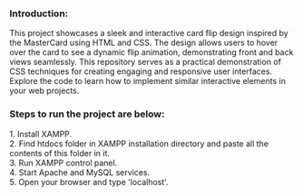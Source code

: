 <h3>Introduction: </h3>

This project showcases a sleek and interactive card flip design inspired by the MasterCard using HTML and CSS. The design allows users to hover over the card to see a dynamic flip animation, demonstrating front and back views seamlessly. This repository serves as a practical demonstration of CSS techniques for creating engaging and responsive user interfaces. Explore the code to learn how to implement similar interactive elements in your web projects.<br>

<h3>Steps to run the project are below:</h3>
1. Install XAMPP.<br>
2. Find htdocs folder in XAMPP installation directory and paste all the contents of this folder in it.<br>
3. Run XAMPP control panel.<br>
4. Start Apache and MySQL services.<br>
5. Open your browser and type 'localhost'.
